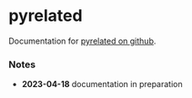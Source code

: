 # pyrelated
Documentation for [pyrelated on github](https://github.com/JulianStier/pyrelated).

### Notes
- **2023-04-18** documentation in preparation
